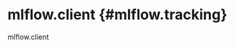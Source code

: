 # mlflow.client {#mlflow.tracking}

<div class="automodule" markdown="1" members="" undoc-members=""
show-inheritance="">

mlflow.client

</div>
